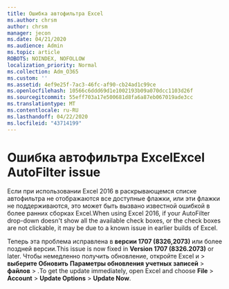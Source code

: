 ```yaml
---
title: Ошибка автофильтра Excel
ms.author: chrsm
author: chrsm
manager: jecon
ms.date: 04/21/2020
ms.audience: Admin
ms.topic: article
ROBOTS: NOINDEX, NOFOLLOW
localization_priority: Normal
ms.collection: Adm_O365
ms.custom: ''
ms.assetid: 4ef9e25f-7ac3-46fc-af90-cb24ad1c99ce
ms.openlocfilehash: 10566c6ddd69d1e1002193b09a070dcc1103d26f
ms.sourcegitcommit: 55eff703a17e500681d8fa6a87eb067019ade3cc
ms.translationtype: MT
ms.contentlocale: ru-RU
ms.lasthandoff: 04/22/2020
ms.locfileid: "43714199"
---
```

# <a name="excel-autofilter-issue"></a><span data-ttu-id="c7a80-102">Ошибка автофильтра Excel</span><span class="sxs-lookup"><span data-stu-id="c7a80-102">Excel AutoFilter issue</span></span>

<span data-ttu-id="c7a80-103">Если при использовании Excel 2016 в раскрывающемся списке автофильтра не отображаются все доступные флажки, или эти флажки не поддерживаются, это может быть вызвано известной ошибкой в более ранних сборках Excel.</span><span class="sxs-lookup"><span data-stu-id="c7a80-103">When using Excel 2016, if your AutoFilter drop-down doesn't show all the available check boxes, or the check boxes are not clickable, it may be due to a known issue in earlier builds of Excel.</span></span> 
  
<span data-ttu-id="c7a80-104">Теперь эта проблема исправлена в **версии 1707 (8326,2073)** или более поздней версии.</span><span class="sxs-lookup"><span data-stu-id="c7a80-104">This issue is now fixed in **Version 1707 (8326.2073)** or later.</span></span> <span data-ttu-id="c7a80-105">Чтобы немедленно получить обновление, откройте Excel и \> **выберите Обновить** **Параметры обновления** **учетных записей** \> **файлов** \> .</span><span class="sxs-lookup"><span data-stu-id="c7a80-105">To get the update immediately, open Excel and choose **File** \> **Account** \> **Update Options** \> **Update Now**.</span></span>
  


